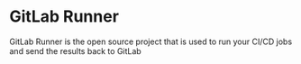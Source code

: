 # GitLab Runner

GitLab Runner is the open source project that is used to run your CI/CD jobs and send the results back to GitLab
